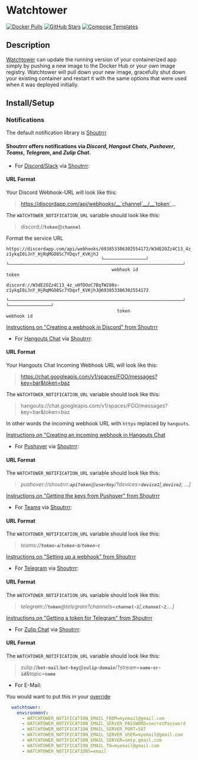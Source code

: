 # Watchtower

[![Docker Pulls](https://img.shields.io/docker/pulls/containrrr/watchtower?style=flat-square&color=607D8B&label=docker%20pulls&logo=docker)](https://hub.docker.com/r/containrrr/watchtower)
[![GitHub Stars](https://img.shields.io/github/stars/containrrr/watchtower?style=flat-square&color=607D8B&label=github%20stars&logo=github)](https://github.com/containrrr/watchtower)
[![Compose Templates](https://img.shields.io/static/v1?style=flat-square&color=607D8B&label=compose&message=templates)](https://github.com/GhostWriters/DockSTARTer/tree/master/compose/.apps/watchtower)

## Description

[Watchtower](https://containrrr.dev/watchtower/) can update the running version of your containerized app simply by pushing a new image to the Docker Hub or your own image registry. Watchtower will pull down your new image, gracefully shut down your existing container and restart it with the same options that were used when it was deployed initially.

## Install/Setup

### Notifications

The default notification library is [Shoutrrr](https://containrrr.dev/shoutrrr/)
#### Shoutrrr offers notifications via *Discord*, *Hangout Chats*, *Pushover*, *Teams*, *Telegram*, and *Zulip Chat*.

- For [Discord/Slack](https://containrrr.dev/shoutrrr/services/discord/) via [Shoutrrr](https://containrrr.dev/shoutrrr/):

#### URL Format

Your Discord Webhook-URL will look like this:
> https://discordapp.com/api/webhooks/__`channel`__/__`token`__  

The `WATCHTOWER_NOTIFICATION_URL` variable should look like this:
> discord://__`token`__@__`channel`__

Format the service URL
```
https://discordapp.com/api/webhooks/693853386302554172/W3dE2OZz4C13_4z_uHfDOoC7BqTW288s-z1ykqI0iJnY_HjRqMGO8Sc7YDqvf_KVKjhJ
                                    └────────────────┘ └──────────────────────────────────────────────────────────────────┘
                                        webhook id                                    token

discord://W3dE2OZz4C13_4z_uHfDOoC7BqTW288s-z1ykqI0iJnY_HjRqMGO8Sc7YDqvf_KVKjhJ@693853386302554172
          └──────────────────────────────────────────────────────────────────┘ └────────────────┘
                                          token                                    webhook id
```
[Instructions on "Creating a webhook in Discord" from Shoutrrr](https://containrrr.dev/shoutrrr/services/discord/#creating_a_webhook_in_discord)

- For [Hangouts Chat](https://containrrr.dev/shoutrrr/services/hangouts/) via [Shoutrrr](https://containrrr.dev/shoutrrr/):

#### URL Format

Your Hangouts Chat Incoming Webhook URL will look like this:
> https://chat.googleapis.com/v1/spaces/FOO/messages?key=bar&token=baz

The `WATCHTOWER_NOTIFICATION_URL` variable should look like this:
> hangouts://chat.googleapis.com/v1/spaces/FOO/messages?key=bar&token=baz

In other words the incoming webhook URL with `https` replaced by `hangouts`.

[Instructions on "Creating an incoming webhook in Hangouts Chat](https://containrrr.dev/shoutrrr/services/hangouts/#creating_an_incoming_webhook_in_hangouts_chat)

- For [Pushover](https://containrrr.dev/shoutrrr/services/pushover/) via [Shoutrrr](https://containrrr.dev/shoutrrr/):

#### URL Format

The `WATCHTOWER_NOTIFICATION_URL` variable should look like this:
>*pushover://shoutrrr:__`apiToken`__@__`userKey`__/?devices=__`device1`__[,__`device2`__, ...]*

[Instructions on "Getting the keys from Pushover" from Shoutrrr](https://containrrr.dev/shoutrrr/services/pushover/#getting_the_keys_from_pushover)

- For [Teams](https://containrrr.dev/shoutrrr/services/teams/) via [Shoutrrr](https://containrrr.dev/shoutrrr/):

#### URL Format

The `WATCHTOWER_NOTIFICATION_URL` variable should look like this:
>*teams://__`token-a`__/__`token-b`__/__`token-c`__*

[Instructions on "Setting up a webhook" from Shoutrrr](https://containrrr.dev/shoutrrr/services/teams/#setting_up_a_webhook)

- For [Telegram](https://containrrr.dev/shoutrrr/services/telegram/) via [Shoutrrr](https://containrrr.dev/shoutrrr/):

#### URL Format

The `WATCHTOWER_NOTIFICATION_URL` variable should look like this:
>*telegram://__`token`__@telegram?channels=__`channel-1`__[,__`channel-2`__,...]*

[Instructions on "Getting a token for Telegram" from Shoutrrr](https://containrrr.dev/shoutrrr/services/telegram/#getting_a_token_for_telegram)

- For [Zulip Chat](https://containrrr.dev/shoutrrr/services/zulip/) via [Shoutrrr](https://containrrr.dev/shoutrrr/):

#### URL Format

The `WATCHTOWER_NOTIFICATION_URL` variable should look like this:
> zulip://__`bot-mail`__:__`bot-key`__@__`zulip-domain`__/?stream=__`name-or-id`__&topic=__`name`__

- For E-Mail:

You would want to put this in your [override](https://dockstarter.com/overrides/introduction/)

```yaml
  watchtower:
    environment:
      - WATCHTOWER_NOTIFICATION_EMAIL_FROM=myemail@gmail.com
      - WATCHTOWER_NOTIFICATION_EMAIL_SERVER_PASSWORD=secretPassword
      - WATCHTOWER_NOTIFICATION_EMAIL_SERVER_PORT=587
      - WATCHTOWER_NOTIFICATION_EMAIL_SERVER_USER=myemail@gmail.com
      - WATCHTOWER_NOTIFICATION_EMAIL_SERVER=smtp.gmail.com
      - WATCHTOWER_NOTIFICATION_EMAIL_TO=myemail@gmail.com
      - WATCHTOWER_NOTIFICATIONS=email
```

